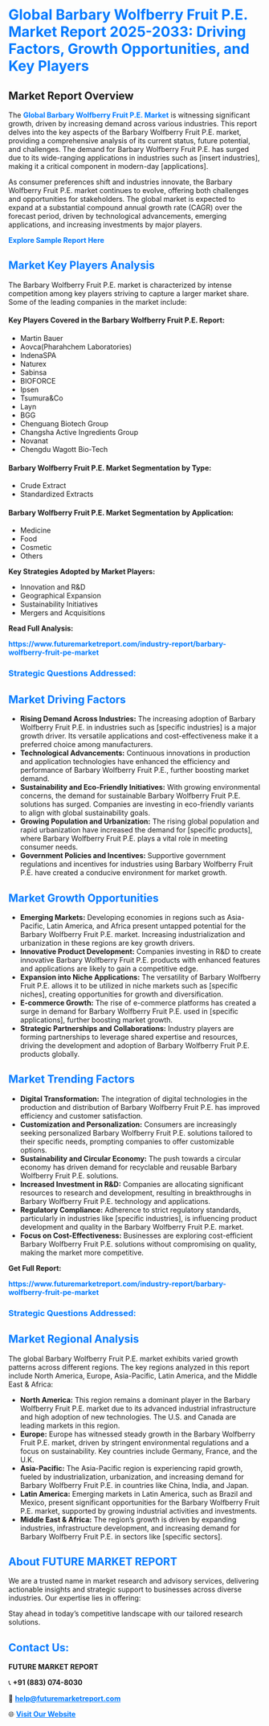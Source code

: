 <h1 style="color: #007BFF;">Global Barbary Wolfberry Fruit P.E. Market Report 2025-2033: Driving Factors, Growth Opportunities, and Key Players</h1>

<section id="overview">
<h2>Market Report Overview</h2>
<p>The <a href="https://www.futuremarketreport.com/industry-report/barbary-wolfberry-fruit-pe-market" style="color: #007BFF; text-decoration: none;"><strong>Global Barbary Wolfberry Fruit P.E. Market</strong></a> is witnessing significant growth, driven by increasing demand across various industries. This report delves into the key aspects of the Barbary Wolfberry Fruit P.E. market, providing a comprehensive analysis of its current status, future potential, and challenges. The demand for Barbary Wolfberry Fruit P.E. has surged due to its wide-ranging applications in industries such as [insert industries], making it a critical component in modern-day [applications].</p>
<p>As consumer preferences shift and industries innovate, the Barbary Wolfberry Fruit P.E. market continues to evolve, offering both challenges and opportunities for stakeholders. The global market is expected to expand at a substantial compound annual growth rate (CAGR) over the forecast period, driven by technological advancements, emerging applications, and increasing investments by major players.</p>
</section>

<section id="overview">
<p><a href="https://www.futuremarketreport.com/request-sample/reportId=90011" style="color: #007BFF; text-decoration: none;"><strong>Explore Sample Report Here</strong></a></p>
</section>

<section id="key-players">
<h2 style="color: #007BFF;">Market Key Players Analysis</h2>
<p>The Barbary Wolfberry Fruit P.E. market is characterized by intense competition among key players striving to capture a larger market share. Some of the leading companies in the market include:</p>
<h4>Key Players Covered in the Barbary Wolfberry Fruit P.E. Report:</h4>
<ul><li>Martin Bauer</li><li>Aovca(Pharahchem Laboratories)</li><li>IndenaSPA</li><li>Naturex</li><li>Sabinsa</li><li>BIOFORCE</li><li>Ipsen</li><li>Tsumura&amp;Co</li><li>Layn</li><li>BGG</li><li>Chenguang Biotech Group</li><li>Changsha Active Ingredients Group</li><li>Novanat</li><li>Chengdu Wagott Bio-Tech</li></ul>
<h4>Barbary Wolfberry Fruit P.E. Market Segmentation by Type:</h4>
<ul><li>Crude Extract</li><li>Standardized Extracts</li></ul>

<h4>Barbary Wolfberry Fruit P.E. Market Segmentation by Application:</h4>
<ul><li>Medicine</li><li>Food</li><li>Cosmetic</li><li>Others</li></ul>
<p><strong>Key Strategies Adopted by Market Players:</strong></p>
<ul>
<li>Innovation and R&D</li>
<li>Geographical Expansion</li>
<li>Sustainability Initiatives</li>
<li>Mergers and Acquisitions</li>
</ul>
</section>

<section>
<p><strong>Read Full Analysis: </strong></p><a href="https://www.futuremarketreport.com/industry-report/barbary-wolfberry-fruit-pe-market" style="color: #007BFF; text-decoration: none;"><strong>https://www.futuremarketreport.com/industry-report/barbary-wolfberry-fruit-pe-market</strong></a>
<h3 style="color: #007BFF;">Strategic Questions Addressed:</h3>
</section>

<section id="driving-factors">
<h2 style="color: #007BFF;">Market Driving Factors</h2>
<ul>
<li><strong>Rising Demand Across Industries:</strong> The increasing adoption of Barbary Wolfberry Fruit P.E. in industries such as [specific industries] is a major growth driver. Its versatile applications and cost-effectiveness make it a preferred choice among manufacturers.</li>
<li><strong>Technological Advancements:</strong> Continuous innovations in production and application technologies have enhanced the efficiency and performance of Barbary Wolfberry Fruit P.E., further boosting market demand.</li>
<li><strong>Sustainability and Eco-Friendly Initiatives:</strong> With growing environmental concerns, the demand for sustainable Barbary Wolfberry Fruit P.E. solutions has surged. Companies are investing in eco-friendly variants to align with global sustainability goals.</li>
<li><strong>Growing Population and Urbanization:</strong> The rising global population and rapid urbanization have increased the demand for [specific products], where Barbary Wolfberry Fruit P.E. plays a vital role in meeting consumer needs.</li>
<li><strong>Government Policies and Incentives:</strong> Supportive government regulations and incentives for industries using Barbary Wolfberry Fruit P.E. have created a conducive environment for market growth.</li>
</ul>
</section>

<section id="growth-opportunities">
<h2 style="color: #007BFF;">Market Growth Opportunities</h2>
<ul>
<li><strong>Emerging Markets:</strong> Developing economies in regions such as Asia-Pacific, Latin America, and Africa present untapped potential for the Barbary Wolfberry Fruit P.E. market. Increasing industrialization and urbanization in these regions are key growth drivers.</li>
<li><strong>Innovative Product Development:</strong> Companies investing in R&D to create innovative Barbary Wolfberry Fruit P.E. products with enhanced features and applications are likely to gain a competitive edge.</li>
<li><strong>Expansion into Niche Applications:</strong> The versatility of Barbary Wolfberry Fruit P.E. allows it to be utilized in niche markets such as [specific niches], creating opportunities for growth and diversification.</li>
<li><strong>E-commerce Growth:</strong> The rise of e-commerce platforms has created a surge in demand for Barbary Wolfberry Fruit P.E. used in [specific applications], further boosting market growth.</li>
<li><strong>Strategic Partnerships and Collaborations:</strong> Industry players are forming partnerships to leverage shared expertise and resources, driving the development and adoption of Barbary Wolfberry Fruit P.E. products globally.</li>
</ul>
</section>

<section id="trending-factors">
<h2 style="color: #007BFF;">Market Trending Factors</h2>
<ul>
<li><strong>Digital Transformation:</strong> The integration of digital technologies in the production and distribution of Barbary Wolfberry Fruit P.E. has improved efficiency and customer satisfaction.</li>
<li><strong>Customization and Personalization:</strong> Consumers are increasingly seeking personalized Barbary Wolfberry Fruit P.E. solutions tailored to their specific needs, prompting companies to offer customizable options.</li>
<li><strong>Sustainability and Circular Economy:</strong> The push towards a circular economy has driven demand for recyclable and reusable Barbary Wolfberry Fruit P.E. solutions.</li>
<li><strong>Increased Investment in R&D:</strong> Companies are allocating significant resources to research and development, resulting in breakthroughs in Barbary Wolfberry Fruit P.E. technology and applications.</li>
<li><strong>Regulatory Compliance:</strong> Adherence to strict regulatory standards, particularly in industries like [specific industries], is influencing product development and quality in the Barbary Wolfberry Fruit P.E. market.</li>
<li><strong>Focus on Cost-Effectiveness:</strong> Businesses are exploring cost-efficient Barbary Wolfberry Fruit P.E. solutions without compromising on quality, making the market more competitive.</li>
</ul>
</section>

<section>
<p><strong>Get Full Report: </strong></p><a href="https://www.futuremarketreport.com/industry-report/barbary-wolfberry-fruit-pe-market" style="color: #007BFF; text-decoration: none;"><strong>https://www.futuremarketreport.com/industry-report/barbary-wolfberry-fruit-pe-market</strong></a>
<h3 style="color: #007BFF;">Strategic Questions Addressed:</h3>
</section>


<section id="regional-analysis">
<h2 style="color: #007BFF;">Market Regional Analysis</h2>
<p>The global Barbary Wolfberry Fruit P.E. market exhibits varied growth patterns across different regions. The key regions analyzed in this report include North America, Europe, Asia-Pacific, Latin America, and the Middle East & Africa:</p>
<ul>
<li><strong>North America:</strong> This region remains a dominant player in the Barbary Wolfberry Fruit P.E. market due to its advanced industrial infrastructure and high adoption of new technologies. The U.S. and Canada are leading markets in this region.</li>
<li><strong>Europe:</strong> Europe has witnessed steady growth in the Barbary Wolfberry Fruit P.E. market, driven by stringent environmental regulations and a focus on sustainability. Key countries include Germany, France, and the U.K.</li>
<li><strong>Asia-Pacific:</strong> The Asia-Pacific region is experiencing rapid growth, fueled by industrialization, urbanization, and increasing demand for Barbary Wolfberry Fruit P.E. in countries like China, India, and Japan.</li>
<li><strong>Latin America:</strong> Emerging markets in Latin America, such as Brazil and Mexico, present significant opportunities for the Barbary Wolfberry Fruit P.E. market, supported by growing industrial activities and investments.</li>
<li><strong>Middle East & Africa:</strong> The region’s growth is driven by expanding industries, infrastructure development, and increasing demand for Barbary Wolfberry Fruit P.E. in sectors like [specific sectors].</li>
</ul>
</section>

<footer>
<h2 style="color: #007BFF;">About FUTURE MARKET REPORT</h2>
<p>We are a trusted name in market research and advisory services, delivering actionable insights and strategic support to businesses across diverse industries. Our expertise lies in offering:</p>

<p>Stay ahead in today’s competitive landscape with our tailored research solutions.</p>

<h2 style="color: #007BFF;">Contact Us:</h2>
<p><strong>FUTURE MARKET REPORT</strong></p>
<p>📞 <strong>+91 (883) 074-8030</strong></p>
<p>📧 <strong><a href="mailto:help@futuremarketreport.com" style="color: #007BFF;">help@futuremarketreport.com</a></strong></p>
<p>🌐 <strong><a href="https://www.futuremarketreport.com/" style="color: #007BFF;">Visit Our Website</a></strong></p>
</footer>